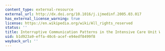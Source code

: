 ```yaml
---
content_type: external-resource
external_url: http://dx.doi.org/10.1016/j.ijmedinf.2005.03.017
has_external_license_warning: true
license: https://en.wikipedia.org/wiki/All_rights_reserved
status: ''
title: Interruptive Communication Patterns in the Intensive Care Unit Ward
uid: b1d923a9-effa-40c6-acef-e94edf8499f8
wayback_url: ''
---
```

